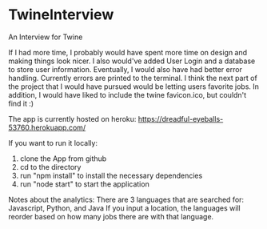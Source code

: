 # TwineInterview
An Interview for Twine

If I had more time, I probably would have spent more time on design and making things look nicer.
I also would've added User Login and a database to store user information.
Eventually, I would also have had better error handling. Currently errors are printed to the terminal.
I think the next part of the project that I would have pursued would be letting users favorite jobs.
In addition, I would have liked to include the twine favicon.ico, but couldn't find it :)

The app is currently hosted on heroku: https://dreadful-eyeballs-53760.herokuapp.com/

If you want to run it locally:
  1. clone the App from github
  2. cd to the directory
  3. run "npm install" to install the necessary dependencies
  4. run "node start" to start the application


Notes about the analytics:
  There are 3 languages that are searched for: Javascript, Python, and Java
  If you input a location, the languages will reorder based on how many jobs there are with that language.
